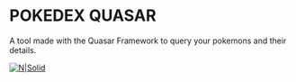 # POKEDEX QUASAR

A tool made with the Quasar Framework to query your pokemons and their details.

[![N|Solid](https://raw.githubusercontent.com/patrickmonteiro/pokedex-quasar/master/src/assets/dashboard-pokedex.PNG)]() 